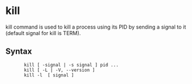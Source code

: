 # kill
kill command is used to kill a process using its PID by sending a signal to it (default signal for kill is TERM).

## Syntax
```
       kill [ -signal | -s signal ] pid ...
       kill [ -L | -V, --version ]
       kill -l  [ signal ]
```

